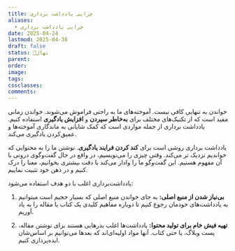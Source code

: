 ```yaml
---
title: چرایی یادداشت برداری
aliases:
  - چرایی یادداشت برداری
date: 2025-04-24
lastmod: 2025-04-30
draft: false
status: 🌱نهال
parent: 
order: 
image: 
tags: 
cssclasses: 
comments:
---
```

خواندن به تنهایی کافی نیست. آموخته‌های ما به راحتی فراموش می‌شوند. خواندن زمانی مفید است که از تکنیک‌های مختلف برای **به‌خاطر سپردن** و **افزایش یادگیری** استفاده کنیم. یادداشت برداری از جمله مواردی است که کمک شایانی به ماندگاری آموخته‌ها و عمیق‌کردن یادگیری می‌کند.

یادداشت برداری روشی است برای **کند کردن فرایند یادگیری**. نوشتن ما را به محتوایی که خواندیم نزدیک تر می‌کند. وقتی چیزی را می‌نویسیم، در واقع در حال گفت‌وگوی درونی با آن مفهوم هستیم. این گفت‌وگو ما را وادار می‌کند با دقت بیشتری بخوانیم، معنا را درک کنیم و در ذهن خود تثبیت نماییم.

یادداشت‌برداری اغلب با دو هدف استفاده می‌شود:

1. **بی‌نیاز شدن از منبع اصلی:** به جای خواندن منبع اصلی که بسیار حجیم است میتوانیم به یادداشت‌های خودمان رجوع کنیم تا دوباره مفاهیم کلیدی یک کتاب یا مقاله را به یاد آوریم.

2. **تهیه فیش خام برای تولید محتوا:** یادداشت‌ها اغلب بذرهایی هستند برای نوشتن مقاله، پست وبلاگ، یا حتی کتاب. آنها مواد اولیه‌ای‌اند که بعدها می‌توانیم بر اساس‌شان ایده‌پردازی کنیم.
